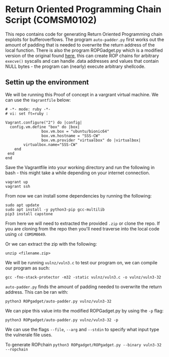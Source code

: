 # Return Oriented Programming Chain Script (COMSM0102)

This repo contains code for generating Return Oriented Programming chain exploits for bufferoverflows. The program `auto-padder.py` first works out the amount of padding that is needed to overwrite the return address of the local function. There is also the program ROPGadget.py which is a modified version of the original found [here](https://github.com/JonathanSalwan/ROPgadget), this can create ROP chains for arbitrary `execve()` syscalls and can handle .data addresses and values that contain NULL bytes - the program can (nearly) execute arbitrary shellcode. 

## Settin up the environment

We will be running this Proof of concept in a vargrant virtual machine. We can use the `Vagrantfile` below:
    
```
# -*- mode: ruby -*-
# vi: set ft=ruby :

Vagrant.configure("2") do |config|
  config.vm.define "box" do |box|
                box.vm.box = "ubuntu/bionic64"
                box.vm.hostname = "SSS-CW"
                box.vm.provider "virtualbox" do |virtualbox|
        virtualbox.name="SSS-CW"
    end
 end
end
```

Save the Vagrantfile into your working directory and run the following in bash - this might take a while depending on your internet connection.

```
vagrant up
vagrant ssh
```

From now we can install some dependencies by running the following:

```
sudo apt update
sudo apt install -y python3-pip gcc-multilib
pip3 install capstone
```

From here we will need to extracted the provided `.zip` or clone the repo. If you are cloning from the repo then you'll need traverse into the local code using `cd COMSM0049`.

Or we can extract the zip with the following:

```
unzip <filename.zip>

```

We will be running `vulnz/vuln3.c` to test our program on, we can compile our program as such:

```
gcc -fno-stack-protector -m32 -static vulnz/vuln3.c -o vulnz/vuln3-32
```

`auto-padder.py` finds the amount of padding needed to overwrite the return address. This can be ran with:

```
python3 ROPgadget/auto-padder.py vulnz/vuln3-32
```

We can pipe this value into the modified ROPGadget.py by using the `-p` flag:

```
python3 ROPgadget/auto-padder.py vulnz/vuln3-32 -p
```

We can use the flags `--file`, `--arg` and `--stdin` to specify what input type the vulnerale file uses.




To generate ROPchain `python3 ROPgadget/ROPgadget.py --binary vuln3-32 --ropchain `
